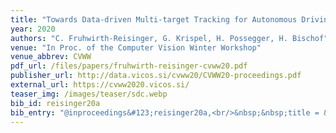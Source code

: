 ```yaml
---
title: "Towards Data-driven Multi-target Tracking for Autonomous Driving"
year: 2020
authors: "C. Fruhwirth-Reisinger, G. Krispel, H. Possegger, H. Bischof"
venue: "In Proc. of the Computer Vision Winter Workshop"
venue_abbrev: CVWW
pdf_url: /files/papers/fruhwirth-reisinger-cvww20.pdf
publisher_url: http://data.vicos.si/cvww20/CVWW20-proceedings.pdf
external_url: https://cvww2020.vicos.si/
teaser_img: /images/teaser/sdc.webp
bib_id: reisinger20a
bib_entry: "@inproceedings&#123;reisinger20a,<br/>&nbsp;&nbsp;title = &#123;&#123;Towards Data-driven Multi-target Tracking for Autonomous Driving&#125;&#125;,<br/>&nbsp;&nbsp;author = &#123;Fruhwirth-Reisinger, Christian and Krispel, Georg and Possegger, Horst and Bischof, Horst&#125;,<br/>&nbsp;&nbsp;booktitle = &#123;Proc. of the Computer Vision Winter Workshop (CVWW)&#125;,<br/>&nbsp;&nbsp;year = &#123;2020&#125;<br/>&#125;"
---
```

